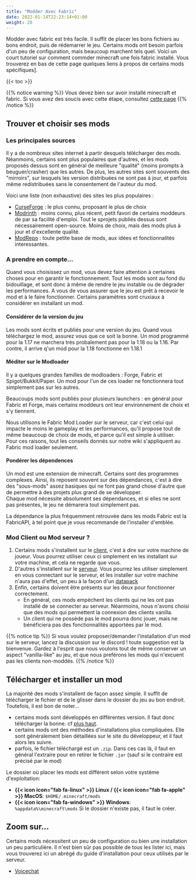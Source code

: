```yaml
---
title: "Modder Avec Fabric"
date: 2022-01-14T22:23:14+01:00
weight: 20
---
```


Modder avec fabric est très facile. Il suffit de placer les bons fichiers au bons endroit, puis de rédemarrer le jeu.
Certains mods ont besoin parfois d'un peu de configuration, mais beaucoup marchent tels quel.
Voici un court tutoriel sur comment commder minecraft une fois fabric installé. Vous trouverez en bas de cette page quelques liens à propos de certains mods spécifiques].

{{< toc >}}

{{% notice warning %}}
Vous devez bien sur avoir installé minecraft et fabric. Si vous avez des soucis avec cette étape, consultez [cette page](/guide-technique/installer-fabric/)
{{% /notice %}}

## Trouver et choisir ses mods

### Les principales sources
Il y a de nombreux sites internet à partir desquels télécharger des mods. Néanmoins, certains sont plus populaires que d'autres, et les mods proposés dessus sont en général de meilleure "qualité" (moins prompts à beuguer/crasher) que les autres. De plus, les autres sites sont souvents des "mirroirs", sur lesquels les version distribuées ne sont pas à jour, et parfois même redistribuées sans le consentement de l'auteur du mod.

Voici une liste (non exhaustive) des sites les plus populaires :
 - [CurseForge](http://curseforge.com) : le plus connu, proposant le plus de choix
 - [Modrinth](http://modrinth.com/mods) : moins connu, plus récent, petit favori de certains moddeurs de par sa facilité d'emploi. Tout le sprojets publiés dessus sont nécessairement open-source. Moins de choix, mais des mods plus à jour et d'excellente qualité.
 - [ModRepo](http://modrepo.de) : toute petite base de mods, aux idées et fonctionnalités interessantes.

### A prendre en compte…
Quand vous choisissez un mod, vous devez faire attention à certaines choses pour en garantir le fonctionnement. Tout les mods sont au fond du bidouillage, et sont donc à même de rendre le jeu instable ou de dégrader les performances. A vous de vous assurer que le jeu est prêt à recevoir le mod et à le faire fonctionner. Certains paramètres sont cruxiaux à considérer en installant un mod.

#### Considérer de la version du jeu
Les mods sont écrits et publiés pour une version du jeu. Quand vous téléchargez le mod, assurez vous que ce soit la bonne. Un mod programmé pour la 1.17 ne marchera très probalement pas pour la 1.18 ou la 1.16. Par contre, il arrive q'un mod pour la 1.18 fonctionne en 1.18.1

#### Méditer sur le Modloader
Il y a quelques grandes familles de modloaders : Forge, Fabric et Spigot/Bukkit/Paper.
Un mod pour l'un de ces loader ne fonctionnera tout simplement pas sur les autres.

Beaucoups mods sont publiés pour plusieurs launchers : en général pour Fabric et Forge, mais certains moddeurs ont leur environnement de choix et s'y tiennent.

Nous utilisons le Fabric Mod Loader sur le serveur, car c'est celui qui impacte le moins le gameplay et les performances, qu'il propose tout de même beaucoup de choix de mods, et parce qu'il est simple à utiliser.  
Pour ces raisons, tout les conseils donnés sur notre wiki s'appliquent au Fabric mod loader seulement.

#### Pondérer les dépendences
Un mod est une extension de minecraft. Certains sont des programmes complexes. Ainsi, ils reposent souvent sur des dépendances, c'est à dire des "sous-mods" assez basiques qui ne font pas grand chose d'autre que de permettre à des projets plus grand de se développer.  
Chaque mod nécessite absolument ses dépendances, et si elles ne sont pas présentes, le jeu ne démarera tout simplement pas.

La dépendance la plus fréquemment retrouvée dans les mods Fabric est la FabricAPI, à tel point que je vous recommande de l'installer d'emblée.

### Mod Client ou Mod serveur ?
 1. Certains mods s'installent sur le [client](/lexique#client), c'est à dire sur votre machine de joueur. Vous pourrez utiliser ceux ci smplement en les installant sur votre machine, et cela ne regarde que vous.
 1. D'autres s'installent sur le [serveur](/lexique#serveur). Vous pourrez les utiliser simplement en vous connectant sur le serveur, et les installer sur votre machine n'aura pas d'effet, un peu à la façon d'un [datapack](/lexique#datapack)
 1. Enfin, certains doivent être présents sur les deux pour fonctionner correctement.
    - En général, ces mods empèchent les clients qui ne les ont pas installé de se connecter au serveur. Néanmoins, nous n'avons choisi que des mods qui permettent la connexion des clients vanilla.
    - Un client qui ne possède pas le mod pourra donc jouer, mais ne bénéficiera pas des fonctionnalités apportées par le mod.

{{% notice tip %}}
Si vous voulez proposer/demander l'installation d'un mod sur le serveur, lancez la discussion sur le discord ! toute suggestion est la bienvenue. Gardez à l'esprit que nous voulons tout de même conserver un aspect "vanilla-like" au jeu, et que nous preférons les mods qui n'excuent pas les clients non-moddés.
{{% /notice %}}

## Télécharger et installer un mod
La majorité des mods s'installent de façon assez simple. Il suffit de télécharger le fichier et de le glisser dans le dossier du jeu au bon endroit. Toutefois, il est bon de noter...
 - certains mods sont développés en différentes version. Il faut donc télécharger la bonne. cf [plus haut](#a-prendre-en-compte).
 - certains mods ont des méthodes d'installations plus compliquées. Elle sont généralement bien détaillées sur le site du développeur, et il faut alors les suivre.
 - parfois, le fichier téléchargé est un `.zip`. Dans ces cas là, il faut en général l'extraire pour en retirer le fichier `.jar` (sauf si le contraire est précisé par le mod)

Le dossier où placer les mods est différent selon votre système d'exploitation:
   - **{{< icon icon="fab fa-linux" >}} Linux / {{< icon icon="fab fa-apple" >}} MacOS**: `$HOME/.minecraft/mods`
   - **{{< icon icon="fab fa-windows" >}} Windows**: `%appdata%\minecraft\mods`
Si le dossier n'existe pas, il faut le créer.

## Zoom sur...
Certains mods nécessitent un peu de configuration ou bien une installation un peu particulière. Il n'est bien sûr pas possible de tous les lister ici, mais vous trouverez ici un abrégé du guide d'installation pour ceux utilisés par le serveur.

 - [Voicechat](../zoom/voicechat)
